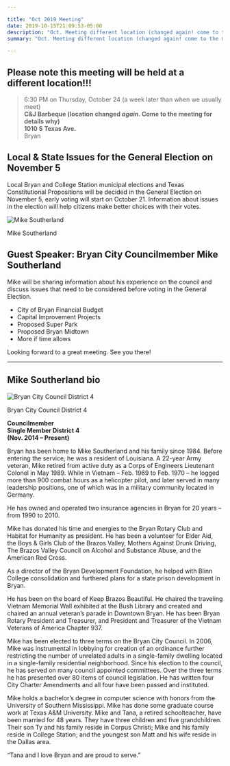 ```yaml
---

title: "Oct 2019 Meeting"
date: 2019-10-15T21:09:53-05:00 
description: "Oct. Meeting different location (changed again! come to the meeting for details why), different week! Join Mike Sutherland to discuss local issues, Thu., Oct. 24 at C&amp;J Barbeque - Bryan - 1010 S Texas Ave."
summary: "Oct. Meeting different location (changed again! come to the meeting for details why), different week! Join Mike Sutherland to discuss local issues, Thu., Oct. 24 at C&amp;J Barbeque - Bryan - 1010 S Texas Ave."

---
```


## Please note this meeting will be held at a different location!!!

> 6:30 PM on Thursday, October 24 (a week later than when we usually meet)  
> **C&amp;J Barbeque (location changed *again*. Come to the meeting for details why)  
> 1010 S Texas Ave.**   
> Bryan    

## Local & State Issues for the General Election on November 5

Local Bryan and College Station municipal elections and Texas Constitutional Propositions will be decided in the General Election on November 5, early voting will start on October 21. Information about issues in the election will help citizens make better choices with their votes.  


<div class="align-right">
<img src="/img/mike-southerland.png" alt="Mike Southerland">  
<p>Mike Southerland</p>
</div>

## Guest Speaker: Bryan City Councilmember Mike Southerland

Mike will be sharing information about his experience on the council and discuss issues that need to be considered before voting in the General Election.  

- City of Bryan Financial Budget
- Capital Improvement Projects
- Proposed Super Park
- Proposed Bryan Midtown
- More if time allows

Looking forward to a great meeting.  See you there!   

---

## Mike Southerland bio

<div class="align-right" style="clear:right;">
<img src="/img/bryan-district-4.png" alt="Bryan City Council District 4">  
<p>Bryan City Council District 4</p>
</div>

**Councilmember   
Single Member District 4   
(Nov. 2014 – Present)**  

Bryan has been home to Mike Southerland and his family since 1984. Before entering the service, he was a resident of Louisiana. A 22-year Army veteran, Mike retired from active duty as a Corps of Engineers Lieutenant Colonel in May 1989. While in Vietnam – Feb. 1969 to Feb. 1970 – he logged more than 900 combat hours as a helicopter pilot, and later served in many leadership positions, one of which was in a military community located in Germany.  

He has owned and operated two insurance agencies in Bryan for 20 years – from 1990 to 2010.  

Mike has donated his time and energies to the Bryan Rotary Club and Habitat for Humanity as president. He has been a volunteer for Elder Aid, the Boys & Girls Club of the Brazos Valley, Mothers Against Drunk Driving, The Brazos Valley Council on Alcohol and Substance Abuse, and the American Red Cross.  

As a director of the Bryan Development Foundation, he helped with Blinn College consolidation and furthered plans for a state prison development in Bryan.  

He has been on the board of Keep Brazos Beautiful. He chaired the traveling Vietnam Memorial Wall exhibited at the Bush Library and created and chaired an annual veteran’s parade in Downtown Bryan. He has been Bryan Rotary President and Treasurer, and President and Treasurer of the Vietnam Veterans of America Chapter 937.  


Mike has been elected to three terms on the Bryan City Council. In 2006, Mike was instrumental in lobbying for creation of an ordinance further restricting the number of unrelated adults in a single-family dwelling located in a single-family residential neighborhood. Since his election to the council, he has served on many council appointed committees. Over the three terms he has presented over 80 items of council legislation. He has written four City Charter Amendments and all four have been passed and instituted.  

Mike holds a bachelor’s degree in computer science with honors from the University of Southern Mississippi. Mike has done some graduate course work at Texas A&M University. Mike and Tana, a retired schoolteacher, have been married for 48 years. They have three children and five grandchildren. Their son Ty and his family reside in Corpus Christi; Mike and his family reside in College Station; and the youngest son Matt and his wife reside in the Dallas area.  

“Tana and I love Bryan and are proud to serve.”
